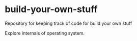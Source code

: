 # build-your-own-stuff
Repository for keeping track of code for build your own stuff

Explore internals of operating system.
